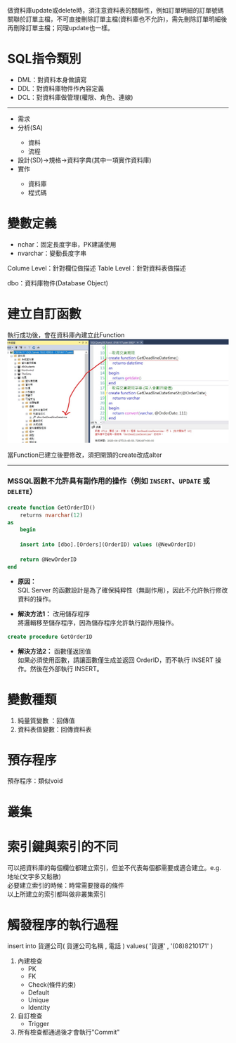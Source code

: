 ﻿做資料庫update或delete時，須注意資料表的關聯性，例如訂單明細的訂單號碼關聯於訂單主檔，不可直接刪除訂單主檔(資料庫也不允許)，需先刪除訂單明細後再刪除訂單主檔；同理update也一樣。

# SQL指令類別
<ul>
    <li>DML：對資料本身做讀寫</li>
    <li>DDL：對資料庫物件作內容定義</li>
    <li>DCL：對資料庫做管理(權限、角色、連線)</li>
</ul>

---

<ul>
    <li>需求</li>
    <li>分析(SA)</li>
        <ul>
            <li>資料</li>
            <li>流程</li>
        </ul>
    <li>設計(SD)->規格->資料字典(其中一項實作資料庫)</li>
    <li>實作</li>
        <ul>
            <li>資料庫</li>
            <li>程式碼</li>
        </ul>
</ul>

# 變數定義
<ul>
    <li>nchar：固定長度字串，PK建議使用</li>
    <li>nvarchar：變動長度字串</li>
</ul>

Colume Level：針對欄位做描述
Table Level：針對資料表做描述

dbo：資料庫物件(Database Object)

# 建立自訂函數

執行成功後，會在資料庫內建立此Function  
![Comm1](Note/Comm1.jpg "Comm1")

當Function已建立後要修改，須把開頭的create改成alter

---

### MSSQL函數不允許具有副作用的操作（例如 `INSERT`、`UPDATE` 或 `DELETE`）
```sql
create function GetOrderID()
	returns nvarchar(12)
as
	begin

	insert into [dbo].[Orders](OrderID) values (@NewOrderID)

	return @NewOrderID
end
```
* **原因：**  
SQL Server 的函數設計是為了確保純粹性（無副作用），因此不允許執行修改資料的操作。

* **解決方法1：** 改用儲存程序  
將邏輯移至儲存程序，因為儲存程序允許執行副作用操作。

```sql
create procedure GetOrderID
```

* **解決方法2：** 函數僅返回值  
如果必須使用函數，請讓函數僅生成並返回 OrderID，而不執行 INSERT 操作。然後在外部執行 INSERT。

# 變數種類
1. 純量質變數 ：回傳值
2. 資料表值變數：回傳資料表

# 預存程序
預存程序：類似void

# 叢集

# 索引鍵與索引的不同
可以把資料庫的每個欄位都建立索引，但並不代表每個都需要或適合建立。e.g. 地址(文字多又鬆散)  
必要建立索引的時候：時常需要搜尋的條件  
以上所建立的索引都叫做非叢集索引

# 觸發程序的執行過程
insert into 貨運公司( 貨運公司名稱  , 電話 )  values(  '貨運'  , '(08)8210171' )

1. 內建檢查
    * PK
    * FK
    * Check(條件約束)
    * Default
    * Unique
    * Identity
2. 自訂檢查
    * Trigger
3. 所有檢查都通過後才會執行"Commit"
